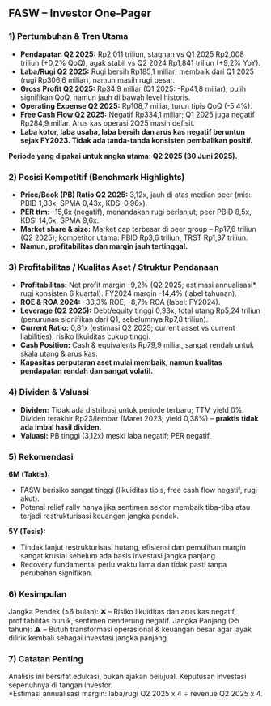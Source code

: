 ## FASW – Investor One-Pager

### 1) Pertumbuhan & Tren Utama
- **Pendapatan Q2 2025:** Rp2,011 triliun, stagnan vs Q1 2025 Rp2,008 triliun (+0,2% QoQ), agak stabil vs Q2 2024 Rp1,841 triliun (+9,2% YoY).
- **Laba/Rugi Q2 2025:** Rugi bersih Rp185,1 miliar; membaik dari Q1 2025 (rugi Rp306,6 miliar), namun masih rugi besar.
- **Gross Profit Q2 2025:** Rp34,9 miliar (Q1 2025: -Rp41,8 miliar); pulih signifikan QoQ, namun jauh di bawah level historis.
- **Operating Expense Q2 2025:** Rp108,7 miliar, turun tipis QoQ (-5,4%).
- **Free Cash Flow Q2 2025:** Negatif Rp334,1 miliar; Q1 2025 juga negatif Rp284,9 miliar. Arus kas operasi 2Q25 masih defisit.
- **Laba kotor, laba usaha, laba bersih dan arus kas negatif beruntun sejak FY2023. Tidak ada tanda-tanda konsisten pembalikan positif.**
  
**Periode yang dipakai untuk angka utama: Q2 2025 (30 Juni 2025).**

### 2) Posisi Kompetitif (Benchmark Highlights)
- **Price/Book (PB) Ratio Q2 2025:** 3,12x, jauh di atas median peer (mis: PBID 1,33x, SPMA 0,43x, KDSI 0,96x).
- **PER ttm:** -15,6x (negatif), menandakan rugi berlanjut; peer PBID 8,5x, KDSI 14,6x, SPMA 9,6x.
- **Market share & size:** Market cap terbesar di peer group – Rp17,6 triliun (Q2 2025); kompetitor utama: PBID Rp3,6 triliun, TRST Rp1,37 triliun.
- **Namun, profitabilitas dan margin jauh tertinggal.**

### 3) Profitabilitas / Kualitas Aset / Struktur Pendanaan
- **Profitabilitas:** Net profit margin -9,2% (Q2 2025; estimasi annualisasi*, rugi konsisten 6 kuartal). FY2024 margin -14,4% (label tahunan).
- **ROE & ROA 2024:** -33,3% ROE, -8,7% ROA (label: FY2024).
- **Leverage (Q2 2025):** Debt/equity tinggi 0,93x, total utang Rp5,24 triliun (penurunan signifikan dari Q1, sebelumnya Rp7,8 triliun).
- **Current Ratio:** 0,81x (estimasi Q2 2025; current asset vs current liabilities); risiko likuiditas cukup tinggi.
- **Cash Position:** Cash & equivalents Rp79,9 miliar, sangat rendah untuk skala utang & arus kas.
- **Kapasitas perputaran aset mulai membaik, namun kualitas pendapatan rendah dan sangat volatil.**

### 4) Dividen & Valuasi
- **Dividen:** Tidak ada distribusi untuk periode terbaru; TTM yield 0%. Dividen terakhir Rp23/lembar (Maret 2023; yield 0,38%) – **praktis tidak ada imbal hasil dividen.**
- **Valuasi:** PB tinggi (3,12x) meski laba negatif; PER negatif.

### 5) Rekomendasi
**6M (Taktis):**
- FASW berisiko sangat tinggi (likuiditas tipis, free cash flow negatif, rugi akut).
- Potensi relief rally hanya jika sentimen sektor membaik tiba-tiba atau terjadi restrukturisasi keuangan jangka pendek.

**5Y (Tesis):**
- Tindak lanjut restrukturisasi hutang, efisiensi dan pemulihan margin sangat krusial sebelum ada basis investasi jangka panjang.
- Recovery fundamental perlu waktu lama dan tidak pasti tanpa perubahan signifikan.

### 6) Kesimpulan
Jangka Pendek (≤6 bulan): ❌ – Risiko likuiditas dan arus kas negatif, profitabilitas buruk, sentimen cenderung negatif.
Jangka Panjang (>5 tahun): ⚠️ – Butuh transformasi operasional & keuangan besar agar layak dilirik kembali sebagai investasi jangka panjang.

### 7) Catatan Penting
Analisis ini bersifat edukasi, bukan ajakan beli/jual. Keputusan investasi sepenuhnya di tangan investor.  
*Estimasi annualisasi margin: laba/rugi Q2 2025 x 4 ÷ revenue Q2 2025 x 4.